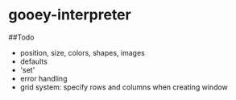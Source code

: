 # gooey-interpreter
##Todo
 * position, size, colors, shapes, images
 * defaults
 * 'set'
 * error handling
 * grid system: specify rows and columns when creating window